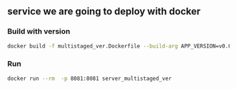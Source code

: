 ## service we are going to deploy with docker


### Build with version
```bash
docker build -f multistaged_ver.Dockerfile --build-arg APP_VERSION=v0.0.1  -t server_multistaged_ver .
```

### Run 

```bash
docker run --rm  -p 8081:8081 server_multistaged_ver
```
